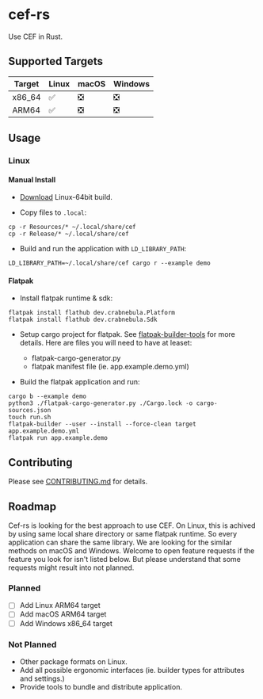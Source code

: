 # cef-rs

Use CEF in Rust.

## Supported Targets

| Target | Linux | macOS | Windows |
| ------ | ----- | ----- | ------- |
| x86_64 | ✅    | ❎     | ❎      |
| ARM64  | ✅    | ❎     | ❎      |

## Usage

### Linux

#### Manual Install

- [Download](https://cef-builds.spotifycdn.com/index.html#linux64) Linux-64bit build.

- Copy files to `.local`:

```
cp -r Resources/* ~/.local/share/cef
cp -r Release/* ~/.local/share/cef
```

- Build and run the application with `LD_LIBRARY_PATH`:

```
LD_LIBRARY_PATH=~/.local/share/cef cargo r --example demo
```

#### Flatpak

- Install flatpak runtime & sdk:

```
flatpak install flathub dev.crabnebula.Platform
flatpak install flathub dev.crabnebula.Sdk
```

- Setup cargo project for flatpak. See [flatpak-builder-tools](https://github.com/flatpak/flatpak-builder-tools/blob/master/cargo/README.md) for more details. Here are files you will need to have at leaset:
  - flatpak-cargo-generator.py
  - flatpak manifest file (ie. app.example.demo.yml)

- Build the flatpak application and run:

```
cargo b --example demo
python3 ./flatpak-cargo-generator.py ./Cargo.lock -o cargo-sources.json
touch run.sh
flatpak-builder --user --install --force-clean target app.example.demo.yml
flatpak run app.example.demo
```

## Contributing

Please see [CONTRIBUTING.md](CONTRIBUTING.md) for details.

## Roadmap

Cef-rs is looking for the best approach to use CEF. On Linux, this is achived by using same local share directory or same flatpak runtime. So every application can share the same library. We are looking for the similar methods on macOS and Windows. Welcome to open feature requests if the feature you look for isn't listed below. But please understand that some requests might result into not planned.

### Planned

- [ ] Add Linux ARM64 target
- [ ] Add macOS ARM64 target
- [ ] Add Windows x86_64 target

### Not Planned

- Other package formats on Linux.
- Add all possible ergonomic interfaces (ie. builder types for attributes and settings.)
- Provide tools to bundle and distribute application.
